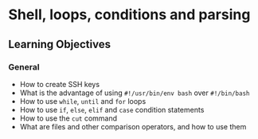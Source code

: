 # Shell, loops, conditions and parsing

## Learning Objectives

### General

* How to create SSH keys
* What is the advantage of using  `#!/usr/bin/env bash` over `#!/bin/bash`
* How to use `while`, `until` and `for` loops
* How to use `if`, `else`, `elif` and `case` condition statements
* How to use the `cut` command
* What are files and other comparison operators, and how to use them
